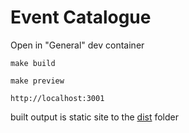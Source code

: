 # Event Catalogue

Open in "General" dev container

`make build`

`make preview`

`http://localhost:3001`

built output is static site to the [dist](./nhsnotify/dist) folder